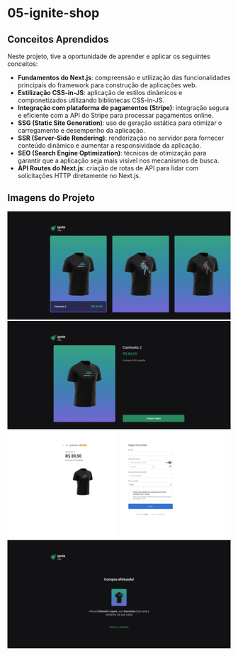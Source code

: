 # 05-ignite-shop

## Conceitos Aprendidos

Neste projeto, tive a oportunidade de aprender e aplicar os seguintes conceitos:

- **Fundamentos do Next.js**: compreensão e utilização das funcionalidades principais do framework para construção de aplicações web.
- **Estilização CSS-in-JS**: aplicação de estilos dinâmicos e componetizados utilizando bibliotecas CSS-in-JS.
- **Integração com plataforma de pagamentos (Stripe)**: integração segura e eficiente com a API do Stripe para processar pagamentos online.
- **SSG (Static Site Generation)**: uso de geração estática para otimizar o carregamento e desempenho da aplicação.
- **SSR (Server-Side Rendering)**: renderização no servidor para fornecer conteúdo dinâmico e aumentar a responsividade da aplicação.
- **SEO (Search Engine Optimization)**: técnicas de otimização para garantir que a aplicação seja mais visível nos mecanismos de busca.
- **API Routes do Next.js**: criação de rotas de API para lidar com solicitações HTTP diretamente no Next.js.

## Imagens do Projeto

![home](./imagens/home.png)
![details](./imagens/details.png)
![stripe](./imagens/stripe.png)
![success](./imagens/success.png)